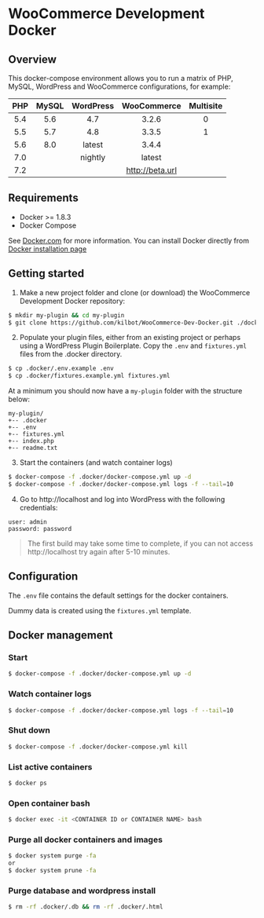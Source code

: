 # WooCommerce Development Docker


## Overview

This docker-compose environment allows you to run a matrix of PHP, MySQL, WordPress and WooCommerce configurations, for example:

| PHP | MySQL | WordPress |   WooCommerce   | Multisite |
|:---:|:-----:|:---------:|:---------------:|:---------:|
| 5.4 |  5.6  |    4.7    |      3.2.6      |     0     |
| 5.5 |  5.7  |    4.8    |      3.3.5      |     1     |
| 5.6 |  8.0  |   latest  |      3.4.4      |           |
| 7.0 |       |  nightly  |      latest     |           |
| 7.2 |       |           | http://beta.url |           |

## Requirements

* Docker >= 1.8.3
* Docker Compose

See [Docker.com](https://www.docker.com/products/docker) for more information. You can install Docker directly from [Docker installation page](https://docs.docker.com/engine/installation/)


## Getting started

1. Make a new project folder and clone (or download) the WooCommerce Development Docker repository:
```bash
$ mkdir my-plugin && cd my-plugin
$ git clone https://github.com/kilbot/WooCommerce-Dev-Docker.git ./docker
```

2. Populate your plugin files, either from an existing project or perhaps using a WordPress Plugin Boilerplate. 
Copy the `.env` and `fixtures.yml` files from the .docker directory.
```bash
$ cp .docker/.env.example .env
$ cp .docker/fixtures.example.yml fixtures.yml
```

At a minimum you should now have a `my-plugin` folder with the structure below:
```
my-plugin/
+-- .docker
+-- .env
+-- fixtures.yml
+-- index.php
+-- readme.txt
```

3. Start the containers (and watch container logs)
```bash
$ docker-compose -f .docker/docker-compose.yml up -d
$ docker-compose -f .docker/docker-compose.yml logs -f --tail=10
```

4. Go to http://localhost and log into WordPress with the following credentials:
```
user: admin
password: password
```

> The first build may take some time to complete, if you can not access http://localhost try again after 5-10 minutes.


## Configuration

The `.env` file contains the default settings for the docker containers. 

Dummy data is created using the `fixtures.yml` template. 


## Docker management

### Start
```bash
$ docker-compose -f .docker/docker-compose.yml up -d
```

### Watch container logs
```bash
$ docker-compose -f .docker/docker-compose.yml logs -f --tail=10
```

### Shut down
```bash
$ docker-compose -f .docker/docker-compose.yml kill
```

### List active containers
```bash
$ docker ps
```

### Open container bash
```bash
$ docker exec -it <CONTAINER ID or CONTAINER NAME> bash
```

### Purge all docker containers and images
```bash
$ docker system purge -fa
or
$ docker system prune -fa
```

### Purge database and wordpress install
```bash
$ rm -rf .docker/.db && rm -rf .docker/.html
```
